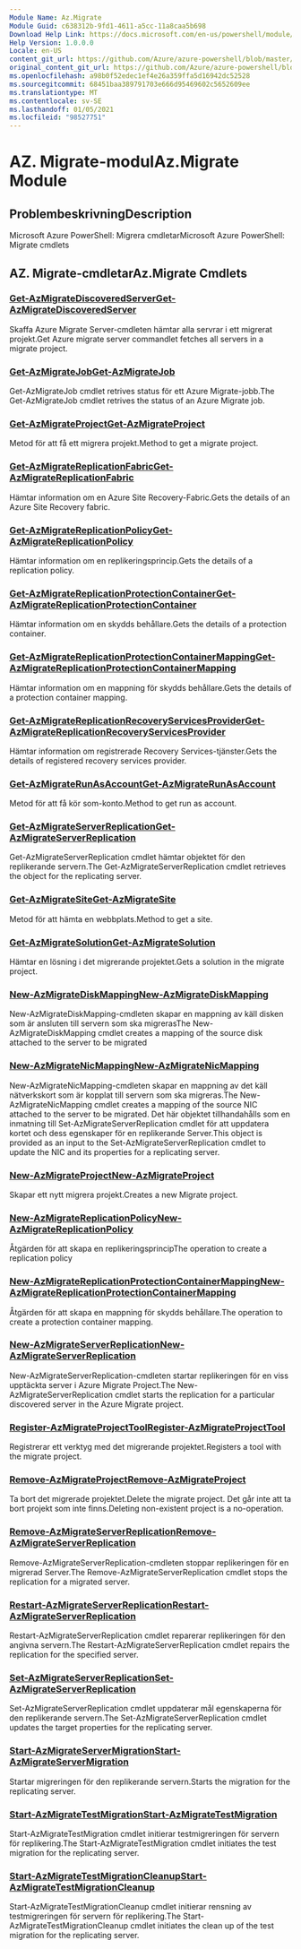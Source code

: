 ```yaml
---
Module Name: Az.Migrate
Module Guid: c638312b-9fd1-4611-a5cc-11a8caa5b698
Download Help Link: https://docs.microsoft.com/en-us/powershell/module/az.migrate
Help Version: 1.0.0.0
Locale: en-US
content_git_url: https://github.com/Azure/azure-powershell/blob/master/src/Migrate/help/Az.Migrate.md
original_content_git_url: https://github.com/Azure/azure-powershell/blob/master/src/Migrate/help/Az.Migrate.md
ms.openlocfilehash: a98b0f52edec1ef4e26a359ffa5d16942dc52528
ms.sourcegitcommit: 68451baa389791703e666d95469602c5652609ee
ms.translationtype: MT
ms.contentlocale: sv-SE
ms.lasthandoff: 01/05/2021
ms.locfileid: "98527751"
---
```

# <span data-ttu-id="0f72e-101">AZ. Migrate-modul</span><span class="sxs-lookup"><span data-stu-id="0f72e-101">Az.Migrate Module</span></span>
## <span data-ttu-id="0f72e-102">Problembeskrivning</span><span class="sxs-lookup"><span data-stu-id="0f72e-102">Description</span></span>
<span data-ttu-id="0f72e-103">Microsoft Azure PowerShell: Migrera cmdletar</span><span class="sxs-lookup"><span data-stu-id="0f72e-103">Microsoft Azure PowerShell: Migrate cmdlets</span></span>

## <span data-ttu-id="0f72e-104">AZ. Migrate-cmdletar</span><span class="sxs-lookup"><span data-stu-id="0f72e-104">Az.Migrate Cmdlets</span></span>
### [<span data-ttu-id="0f72e-105">Get-AzMigrateDiscoveredServer</span><span class="sxs-lookup"><span data-stu-id="0f72e-105">Get-AzMigrateDiscoveredServer</span></span>](Get-AzMigrateDiscoveredServer.md)
<span data-ttu-id="0f72e-106">Skaffa Azure Migrate Server-cmdleten hämtar alla servrar i ett migrerat projekt.</span><span class="sxs-lookup"><span data-stu-id="0f72e-106">Get Azure migrate server commandlet fetches all servers in a migrate project.</span></span>

### [<span data-ttu-id="0f72e-107">Get-AzMigrateJob</span><span class="sxs-lookup"><span data-stu-id="0f72e-107">Get-AzMigrateJob</span></span>](Get-AzMigrateJob.md)
<span data-ttu-id="0f72e-108">Get-AzMigrateJob cmdlet retrives status för ett Azure Migrate-jobb.</span><span class="sxs-lookup"><span data-stu-id="0f72e-108">The Get-AzMigrateJob cmdlet retrives the status of an Azure Migrate job.</span></span>

### [<span data-ttu-id="0f72e-109">Get-AzMigrateProject</span><span class="sxs-lookup"><span data-stu-id="0f72e-109">Get-AzMigrateProject</span></span>](Get-AzMigrateProject.md)
<span data-ttu-id="0f72e-110">Metod för att få ett migrera projekt.</span><span class="sxs-lookup"><span data-stu-id="0f72e-110">Method to get a migrate project.</span></span>

### [<span data-ttu-id="0f72e-111">Get-AzMigrateReplicationFabric</span><span class="sxs-lookup"><span data-stu-id="0f72e-111">Get-AzMigrateReplicationFabric</span></span>](Get-AzMigrateReplicationFabric.md)
<span data-ttu-id="0f72e-112">Hämtar information om en Azure Site Recovery-Fabric.</span><span class="sxs-lookup"><span data-stu-id="0f72e-112">Gets the details of an Azure Site Recovery fabric.</span></span>

### [<span data-ttu-id="0f72e-113">Get-AzMigrateReplicationPolicy</span><span class="sxs-lookup"><span data-stu-id="0f72e-113">Get-AzMigrateReplicationPolicy</span></span>](Get-AzMigrateReplicationPolicy.md)
<span data-ttu-id="0f72e-114">Hämtar information om en replikeringsprincip.</span><span class="sxs-lookup"><span data-stu-id="0f72e-114">Gets the details of a replication policy.</span></span>

### [<span data-ttu-id="0f72e-115">Get-AzMigrateReplicationProtectionContainer</span><span class="sxs-lookup"><span data-stu-id="0f72e-115">Get-AzMigrateReplicationProtectionContainer</span></span>](Get-AzMigrateReplicationProtectionContainer.md)
<span data-ttu-id="0f72e-116">Hämtar information om en skydds behållare.</span><span class="sxs-lookup"><span data-stu-id="0f72e-116">Gets the details of a protection container.</span></span>

### [<span data-ttu-id="0f72e-117">Get-AzMigrateReplicationProtectionContainerMapping</span><span class="sxs-lookup"><span data-stu-id="0f72e-117">Get-AzMigrateReplicationProtectionContainerMapping</span></span>](Get-AzMigrateReplicationProtectionContainerMapping.md)
<span data-ttu-id="0f72e-118">Hämtar information om en mappning för skydds behållare.</span><span class="sxs-lookup"><span data-stu-id="0f72e-118">Gets the details of a protection container mapping.</span></span>

### [<span data-ttu-id="0f72e-119">Get-AzMigrateReplicationRecoveryServicesProvider</span><span class="sxs-lookup"><span data-stu-id="0f72e-119">Get-AzMigrateReplicationRecoveryServicesProvider</span></span>](Get-AzMigrateReplicationRecoveryServicesProvider.md)
<span data-ttu-id="0f72e-120">Hämtar information om registrerade Recovery Services-tjänster.</span><span class="sxs-lookup"><span data-stu-id="0f72e-120">Gets the details of registered recovery services provider.</span></span>

### [<span data-ttu-id="0f72e-121">Get-AzMigrateRunAsAccount</span><span class="sxs-lookup"><span data-stu-id="0f72e-121">Get-AzMigrateRunAsAccount</span></span>](Get-AzMigrateRunAsAccount.md)
<span data-ttu-id="0f72e-122">Metod för att få kör som-konto.</span><span class="sxs-lookup"><span data-stu-id="0f72e-122">Method to get run as account.</span></span>

### [<span data-ttu-id="0f72e-123">Get-AzMigrateServerReplication</span><span class="sxs-lookup"><span data-stu-id="0f72e-123">Get-AzMigrateServerReplication</span></span>](Get-AzMigrateServerReplication.md)
<span data-ttu-id="0f72e-124">Get-AzMigrateServerReplication cmdlet hämtar objektet för den replikerande servern.</span><span class="sxs-lookup"><span data-stu-id="0f72e-124">The Get-AzMigrateServerReplication cmdlet retrieves the object for the replicating server.</span></span>

### [<span data-ttu-id="0f72e-125">Get-AzMigrateSite</span><span class="sxs-lookup"><span data-stu-id="0f72e-125">Get-AzMigrateSite</span></span>](Get-AzMigrateSite.md)
<span data-ttu-id="0f72e-126">Metod för att hämta en webbplats.</span><span class="sxs-lookup"><span data-stu-id="0f72e-126">Method to get a site.</span></span>

### [<span data-ttu-id="0f72e-127">Get-AzMigrateSolution</span><span class="sxs-lookup"><span data-stu-id="0f72e-127">Get-AzMigrateSolution</span></span>](Get-AzMigrateSolution.md)
<span data-ttu-id="0f72e-128">Hämtar en lösning i det migrerande projektet.</span><span class="sxs-lookup"><span data-stu-id="0f72e-128">Gets a solution in the migrate project.</span></span>

### [<span data-ttu-id="0f72e-129">New-AzMigrateDiskMapping</span><span class="sxs-lookup"><span data-stu-id="0f72e-129">New-AzMigrateDiskMapping</span></span>](New-AzMigrateDiskMapping.md)
<span data-ttu-id="0f72e-130">New-AzMigrateDiskMapping-cmdleten skapar en mappning av käll disken som är ansluten till servern som ska migreras</span><span class="sxs-lookup"><span data-stu-id="0f72e-130">The New-AzMigrateDiskMapping cmdlet creates a mapping of the source disk attached to the server to be migrated</span></span>

### [<span data-ttu-id="0f72e-131">New-AzMigrateNicMapping</span><span class="sxs-lookup"><span data-stu-id="0f72e-131">New-AzMigrateNicMapping</span></span>](New-AzMigrateNicMapping.md)
<span data-ttu-id="0f72e-132">New-AzMigrateNicMapping-cmdleten skapar en mappning av det käll nätverkskort som är kopplat till servern som ska migreras.</span><span class="sxs-lookup"><span data-stu-id="0f72e-132">The New-AzMigrateNicMapping cmdlet creates a mapping of the source NIC attached to the server to be migrated.</span></span>
<span data-ttu-id="0f72e-133">Det här objektet tillhandahålls som en inmatning till Set-AzMigrateServerReplication cmdlet för att uppdatera kortet och dess egenskaper för en replikerande Server.</span><span class="sxs-lookup"><span data-stu-id="0f72e-133">This object is provided as an input to the Set-AzMigrateServerReplication cmdlet to update the NIC and its properties for a replicating server.</span></span>

### [<span data-ttu-id="0f72e-134">New-AzMigrateProject</span><span class="sxs-lookup"><span data-stu-id="0f72e-134">New-AzMigrateProject</span></span>](New-AzMigrateProject.md)
<span data-ttu-id="0f72e-135">Skapar ett nytt migrera projekt.</span><span class="sxs-lookup"><span data-stu-id="0f72e-135">Creates a new Migrate project.</span></span>

### [<span data-ttu-id="0f72e-136">New-AzMigrateReplicationPolicy</span><span class="sxs-lookup"><span data-stu-id="0f72e-136">New-AzMigrateReplicationPolicy</span></span>](New-AzMigrateReplicationPolicy.md)
<span data-ttu-id="0f72e-137">Åtgärden för att skapa en replikeringsprincip</span><span class="sxs-lookup"><span data-stu-id="0f72e-137">The operation to create a replication policy</span></span>

### [<span data-ttu-id="0f72e-138">New-AzMigrateReplicationProtectionContainerMapping</span><span class="sxs-lookup"><span data-stu-id="0f72e-138">New-AzMigrateReplicationProtectionContainerMapping</span></span>](New-AzMigrateReplicationProtectionContainerMapping.md)
<span data-ttu-id="0f72e-139">Åtgärden för att skapa en mappning för skydds behållare.</span><span class="sxs-lookup"><span data-stu-id="0f72e-139">The operation to create a protection container mapping.</span></span>

### [<span data-ttu-id="0f72e-140">New-AzMigrateServerReplication</span><span class="sxs-lookup"><span data-stu-id="0f72e-140">New-AzMigrateServerReplication</span></span>](New-AzMigrateServerReplication.md)
<span data-ttu-id="0f72e-141">New-AzMigrateServerReplication-cmdleten startar replikeringen för en viss upptäckta server i Azure Migrate Project.</span><span class="sxs-lookup"><span data-stu-id="0f72e-141">The New-AzMigrateServerReplication cmdlet starts the replication for a particular discovered server in the Azure Migrate project.</span></span>

### [<span data-ttu-id="0f72e-142">Register-AzMigrateProjectTool</span><span class="sxs-lookup"><span data-stu-id="0f72e-142">Register-AzMigrateProjectTool</span></span>](Register-AzMigrateProjectTool.md)
<span data-ttu-id="0f72e-143">Registrerar ett verktyg med det migrerande projektet.</span><span class="sxs-lookup"><span data-stu-id="0f72e-143">Registers a tool with the migrate project.</span></span>

### [<span data-ttu-id="0f72e-144">Remove-AzMigrateProject</span><span class="sxs-lookup"><span data-stu-id="0f72e-144">Remove-AzMigrateProject</span></span>](Remove-AzMigrateProject.md)
<span data-ttu-id="0f72e-145">Ta bort det migrerade projektet.</span><span class="sxs-lookup"><span data-stu-id="0f72e-145">Delete the migrate project.</span></span>
<span data-ttu-id="0f72e-146">Det går inte att ta bort projekt som inte finns.</span><span class="sxs-lookup"><span data-stu-id="0f72e-146">Deleting non-existent project is a no-operation.</span></span>

### [<span data-ttu-id="0f72e-147">Remove-AzMigrateServerReplication</span><span class="sxs-lookup"><span data-stu-id="0f72e-147">Remove-AzMigrateServerReplication</span></span>](Remove-AzMigrateServerReplication.md)
<span data-ttu-id="0f72e-148">Remove-AzMigrateServerReplication-cmdleten stoppar replikeringen för en migrerad Server.</span><span class="sxs-lookup"><span data-stu-id="0f72e-148">The Remove-AzMigrateServerReplication cmdlet stops the replication for a migrated server.</span></span>

### [<span data-ttu-id="0f72e-149">Restart-AzMigrateServerReplication</span><span class="sxs-lookup"><span data-stu-id="0f72e-149">Restart-AzMigrateServerReplication</span></span>](Restart-AzMigrateServerReplication.md)
<span data-ttu-id="0f72e-150">Restart-AzMigrateServerReplication cmdlet reparerar replikeringen för den angivna servern.</span><span class="sxs-lookup"><span data-stu-id="0f72e-150">The Restart-AzMigrateServerReplication cmdlet repairs the replication for the specified server.</span></span>

### [<span data-ttu-id="0f72e-151">Set-AzMigrateServerReplication</span><span class="sxs-lookup"><span data-stu-id="0f72e-151">Set-AzMigrateServerReplication</span></span>](Set-AzMigrateServerReplication.md)
<span data-ttu-id="0f72e-152">Set-AzMigrateServerReplication cmdlet uppdaterar mål egenskaperna för den replikerande servern.</span><span class="sxs-lookup"><span data-stu-id="0f72e-152">The Set-AzMigrateServerReplication cmdlet updates the target properties for the replicating server.</span></span>

### [<span data-ttu-id="0f72e-153">Start-AzMigrateServerMigration</span><span class="sxs-lookup"><span data-stu-id="0f72e-153">Start-AzMigrateServerMigration</span></span>](Start-AzMigrateServerMigration.md)
<span data-ttu-id="0f72e-154">Startar migreringen för den replikerande servern.</span><span class="sxs-lookup"><span data-stu-id="0f72e-154">Starts the migration for the replicating server.</span></span>

### [<span data-ttu-id="0f72e-155">Start-AzMigrateTestMigration</span><span class="sxs-lookup"><span data-stu-id="0f72e-155">Start-AzMigrateTestMigration</span></span>](Start-AzMigrateTestMigration.md)
<span data-ttu-id="0f72e-156">Start-AzMigrateTestMigration cmdlet initierar testmigreringen för servern för replikering.</span><span class="sxs-lookup"><span data-stu-id="0f72e-156">The Start-AzMigrateTestMigration cmdlet initiates the test migration for the replicating server.</span></span>

### [<span data-ttu-id="0f72e-157">Start-AzMigrateTestMigrationCleanup</span><span class="sxs-lookup"><span data-stu-id="0f72e-157">Start-AzMigrateTestMigrationCleanup</span></span>](Start-AzMigrateTestMigrationCleanup.md)
<span data-ttu-id="0f72e-158">Start-AzMigrateTestMigrationCleanup cmdlet initierar rensning av testmigreringen för servern för replikering.</span><span class="sxs-lookup"><span data-stu-id="0f72e-158">The Start-AzMigrateTestMigrationCleanup cmdlet initiates the clean up of the test migration for the replicating server.</span></span>

